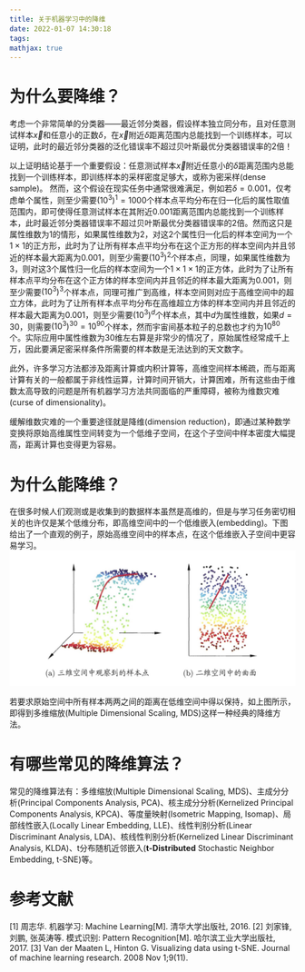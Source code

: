 ```yaml
---
title: 关于机器学习中的降维
date: 2022-01-07 14:30:18
tags:
mathjax: true
---
```


# 为什么要降维？

考虑一个非常简单的分类器——最近邻分类器，假设样本独立同分布，且对任意测试样本$\vec{x}$和任意小的正数$\delta$，在$\vec{x}$附近$\delta$距离范围内总能找到一个训练样本，可以证明，此时的最近邻分类器的泛化错误率不超过贝叶斯最优分类器错误率的2倍！

以上证明结论基于一个重要假设：任意测试样本$\vec{x}$附近任意小的$\delta$距离范围内总能找到一个训练样本，即训练样本的采样密度足够大，或称为密采样(dense sample)。 然而，这个假设在现实任务中通常很难满足，例如若$\delta=0.001$，仅考虑单个属性，则至少需要$\left(10^3\right)^1=1000$个样本点平均分布在归一化后的属性取值范围内，即可使得任意测试样本在其附近$0.001$距离范围内总能找到一个训练样本，此时最近邻分类器错误率不超过贝叶斯最优分类器错误率的2倍。然而这只是属性维数为1的情形，如果属性维数为2，对这2个属性归一化后的样本空间为一个$1\times1$的正方形，此时为了让所有样本点平均分布在这个正方形的样本空间内并且邻近的样本最大距离为0.001，则至少需要$\left(10^3\right)^2$个样本点，同理，如果属性维数为3，则对这3个属性归一化后的样本空间为一个$1\times1\times1$的正方体，此时为了让所有样本点平均分布在这个正方体的样本空间内并且邻近的样本最大距离为0.001，则至少需要$\left(10^3\right)^3$个样本点，同理可推广到高维，样本空间则对应于高维空间中的超立方体，此时为了让所有样本点平均分布在高维超立方体的样本空间内并且邻近的样本最大距离为0.001，则至少需要$\left(10^3\right)^d$个样本点，其中$d$为属性维数，如果$d=30$，则需要$\left(10^3\right)^{30}=10^{90}$个样本，然而宇宙间基本粒子的总数也才约为$10^{80}$个。实际应用中属性维数为30维左右算是非常少的情况了，原始属性经常成千上万，因此要满足密采样条件所需要的样本数是无法达到的天文数字。

此外，许多学习方法都涉及距离计算或内积计算等，高维空间样本稀疏，而与距离计算有关的一般都属于非线性运算，计算时间开销大，计算困难，所有这些由于维数太高导致的问题是所有机器学习方法共同面临的严重障碍，被称为维数灾难(curse of dimensionality)。

缓解维数灾难的一个重要途径就是降维(dimension reduction)，即通过某种数学变换将原始高维属性空间转变为一个低维子空间，在这个子空间中样本密度大幅提高，距离计算也变得更为容易。

# 为什么能降维？

在很多时候人们观测或是收集到的数据样本虽然是高维的，但是与学习任务密切相关的也许仅是某个低维分布，即高维空间中的一个低维嵌入(embedding)。下图给出了一个直观的例子，原始高维空间中的样本点，在这个低维嵌入子空间中更容易学习。
![img](20220107201136.jpg)

若要求原始空间中所有样本两两之间的距离在低维空间中得以保持，如上图所示，即得到多维缩放(Multiple Dimensional Scaling, MDS)这样一种经典的降维方法。

# 有哪些常见的降维算法？

常见的降维算法有：多维缩放(Multiple Dimensional Scaling, MDS)、主成分分析(Principal Components Analysis, PCA)、核主成分分析(Kernelized Principal Components Analysis, KPCA)、等度量映射(Isometric Mapping, Isomap)、局部线性嵌入(Locally Linear Embedding, LLE)、线性判别分析(Linear Discriminant Analysis, LDA)、核线性判别分析(Kernelized Linear Discriminant Analysis, KLDA)、t分布随机近邻嵌入(**t-Distributed** Stochastic Neighbor Embedding, t-SNE)等。

# 参考文献

[1] 周志华. 机器学习: Machine Learning[M]. 清华大学出版社, 2016.
[2] 刘家锋, 刘鹏, 张英涛等. 模式识别: Pattern Recognition[M]. 哈尔滨工业大学出版社, 2017.
[3] Van der Maaten L, Hinton G. Visualizing data using t-SNE. Journal of machine learning research. 2008 Nov 1;9(11).



